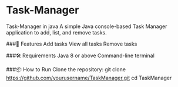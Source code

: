 # Task-Manager
Task-Manager in java
A simple Java console-based Task Manager application to add, list, and remove tasks.

###🚀 Features
Add tasks
View all tasks
Remove tasks


###🛠️ Requirements
Java 8 or above
Command-line terminal


###📦 How to Run
Clone the repository:
git clone https://github.com/yourusername/TaskManager.git
cd TaskManager
